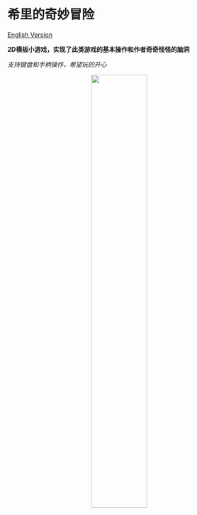 # 希里的奇妙冒险

[English Version](README.md)

**2D横板小游戏，实现了此类游戏的基本操作和作者奇奇怪怪的脑洞**

*支持键盘和手柄操作，希望玩的开心*

<div align=center>
<img src="https://github.com/ayinzhang/Silly-s-fantastic-adventure/blob/main/show.jpg" width = "50%" height = "50%" />
</div> 